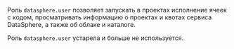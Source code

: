 Роль `datasphere.user` позволяет запускать в проектах исполнение ячеек с кодом, просматривать информацию о проектах и квотах сервиса DataSphere, а также об облаке и каталоге.

Роль `datasphere.user` устарела и больше не используется.